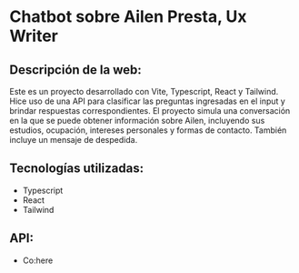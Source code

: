 # Chatbot sobre Ailen Presta, Ux Writer

## Descripción de la web:  
Este es un proyecto desarrollado con Vite, Typescript, React y Tailwind. Hice uso de una API para clasificar las preguntas ingresadas en el input y brindar respuestas correspondientes. El proyecto simula una conversación en la que se puede obtener información sobre Ailen, incluyendo sus estudios, ocupación, intereses personales y formas de contacto. También incluye un mensaje de despedida.

## Tecnologías utilizadas:
- Typescript
- React
- Tailwind

## API:
- Co:here
